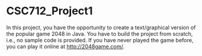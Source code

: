 # CSC712_Project1
In this project, you have the opportunity to create a text/graphical version of the popular game 2048 in Java. You have to build the project from scratch, i.e., no sample code is provided. If you have never played the game before, you can play it online at http://2048game.com/.
